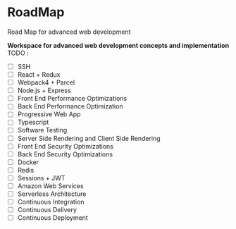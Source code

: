 # RoadMap
Road Map for advanced web development

**Workspace for advanced web development concepts and implementation**
TODO :

- [ ] SSH
- [ ] React + Redux
- [ ] Webpack4 + Parcel
- [ ] Node.js + Express
- [ ] Front End Performance Optimizations
- [ ] Back End Performance Optimization
- [ ] Progressive Web App
- [ ] Typescript
- [ ] Software Testing
- [ ] Server Side Rendering and Client Side Rendering
- [ ] Front End Security Optimizations
- [ ] Back End Security Optimizations
- [ ] Docker
- [ ] Redis
- [ ] Sessions + JWT
- [ ] Amazon Web Services
- [ ] Serverless Architecture
- [ ] Continuous Integration
- [ ] Continuous Delivery
- [ ] Continuous Deployment     
